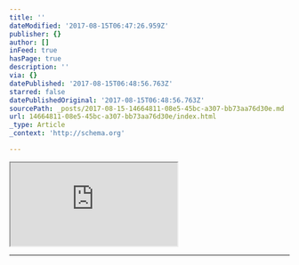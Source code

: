 ```yaml
---
title: ''
dateModified: '2017-08-15T06:47:26.959Z'
publisher: {}
author: []
inFeed: true
hasPage: true
description: ''
via: {}
datePublished: '2017-08-15T06:48:56.763Z'
starred: false
datePublishedOriginal: '2017-08-15T06:48:56.763Z'
sourcePath: _posts/2017-08-15-14664811-08e5-45bc-a307-bb73aa76d30e.md
url: 14664811-08e5-45bc-a307-bb73aa76d30e/index.html
_type: Article
_context: 'http://schema.org'

---
```

<iframe src="https://the-grid.github.io/ed-userhtml/?g=eJxlUE1LAzEUvPdXhBziSbOlVmHtU7AI_oDeJU1eNoEkT96mLfvvXamuuzjH-WCGWYkf7KJnk3ElJvRsQYZaP_tWaxtM6TCl4c5S1pfoOqz6vH4xpxoAs4lJeaYMr4e9qgRvh3eVkb9T9SM6MG6Dm3u7PXrjlXGOse9BmUynUmGtGP0_l6VEDE1j_WMjZ7PG7rFSPjQLNmDsQgW5XdI2mbFITuvnWm-ZUoqlA1loIdQhIUg6I_tEl9uhFSE6h-VJHIkdcisKFfyLPM_Ce1NuqkhknLi-NGk7fb341_0FfaFqUw" height="NaN" style=""></iframe>

---